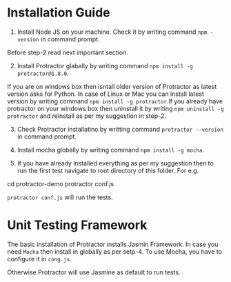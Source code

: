 # Installation Guide

1. Install Node JS on your machine. Check it by writing command `npm -version` in command prompt.

<Important>Before step-2 read next important section.</Important>

2. Install Protractor glabally by writing command `npm install -g protractor@1.8.0`. 

<Important>If you are on windows box then isntall older version of Protractor as latest version asks for Python.
In case of Linux or Mac you can install latest version by writing command `npm install -g protractor`.If you already have 
protractor on your windows box then uninstall it by writing `npm uninstall -g protractor` and reinstall as per my suggestion in 
step-2.</Important>

3. Check Protractor installatino by writting command `protractor --version` in command prompt.

4. Install mocha globally by writing command `npm install -g mocha`.

5. If you have already installed everything as per my suggestion then to run the first test navigate to root directory of this folder.
For e.g. 

cd protractor-demo
protractor conf.js

`protractor conf.js` will run the tests.

# Unit Testing Framework

The basic installation of Protractor installs Jasmin Framework. In case you need `Mocha` then install in globally as per setp-4. To use 
Mocha, you have to configure it in `cong.js`.

Otherwise Protractor will use Jasmine as default to run tests.


